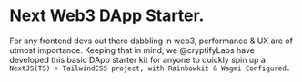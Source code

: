 # Next Web3 DApp Starter.
For any frontend devs out there dabbling in web3, performance & UX are of utmost importance.
Keeping that in mind, we @cryptifyLabs have developed this basic DApp starter kit for anyone to 
quickly spin up a 
``` NextJS(TS) + TailwindCSS project, with Rainbowkit & Wagmi Configured.```